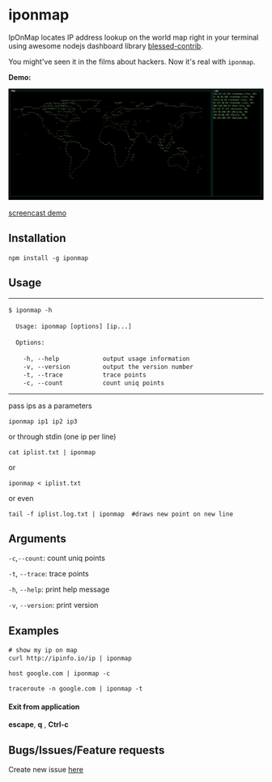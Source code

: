 # iponmap

IpOnMap locates IP address lookup on the world map right in your terminal using awesome nodejs dashboard library [blessed-contrib](https://github.com/yaronn/blessed-contrib).

You might've seen it in the films about hackers. Now it's real with `iponmap`.


**Demo:**

<img src="screenshot.png" alt="term" width="800">

[screencast demo](https://youtu.be/38YvtaQ3gRs)

## Installation
```shell
npm install -g iponmap
```

## Usage

***
```shell
$ iponmap -h

  Usage: iponmap [options] [ip...]

  Options:

    -h, --help            output usage information
    -v, --version         output the version number
    -t, --trace           trace points
    -c, --count           count uniq points
```
***

pass ips as a parameters
```shell
iponmap ip1 ip2 ip3
```
or through stdin (one ip per line)
```shell
cat iplist.txt | iponmap
```
or
```shell
iponmap < iplist.txt
```
or even
```shell
tail -f iplist.log.txt | iponmap  #draws new point on new line
```

## Arguments
`-c`,`--count`: count uniq points

`-t`, `--trace`: trace points

`-h`, `--help`: print help message

`-v`, `--version`: print version

## Examples
```shell
# show my ip on map
curl http://ipinfo.io/ip | iponmap
```

```shell
host google.com | iponmap -c
```

```shell
traceroute -n google.com | iponmap -t
```

#### Exit from application
**escape**, **q** , **Ctrl-c**

## Bugs/Issues/Feature requests
Create new issue [here](https://github.com/AbolfazlFarhadzade/iponmap/)
